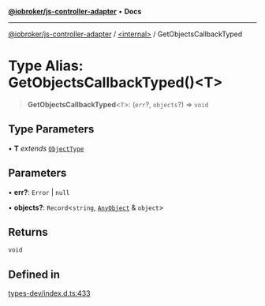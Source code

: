 [**@iobroker/js-controller-adapter**](../../README.md) • **Docs**

***

[@iobroker/js-controller-adapter](../../globals.md) / [\<internal\>](../README.md) / GetObjectsCallbackTyped

# Type Alias: GetObjectsCallbackTyped()\<T\>

> **GetObjectsCallbackTyped**\<`T`\>: (`err`?, `objects`?) => `void`

## Type Parameters

• **T** *extends* [`ObjectType`](ObjectType.md)

## Parameters

• **err?**: `Error` \| `null`

• **objects?**: `Record`\<`string`, [`AnyObject`](AnyObject.md) & `object`\>

## Returns

`void`

## Defined in

[types-dev/index.d.ts:433](https://github.com/ioBroker/ioBroker.js-controller/blob/93db56665248b4cd78a78e2bab0647c80d6ccf9f/packages/types-dev/index.d.ts#L433)
